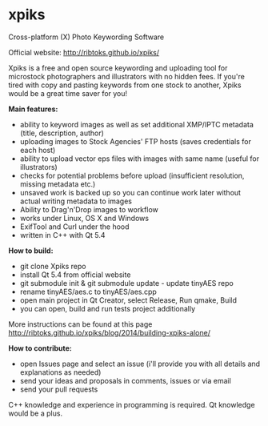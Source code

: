 xpiks
=====

Cross-platform (X) Photo Keywording Software

Official website: http://ribtoks.github.io/xpiks/

Xpiks is a free and open source keywording and uploading tool for microstock photographers and illustrators with no hidden fees. If you're tired with copy and pasting keywords from one stock to another, Xpiks would be a great time saver for you!

**Main features:**

- ability to keyword images as well as set additional XMP/IPTC metadata (title, description, author)
- uploading images to Stock Agencies' FTP hosts (saves credentials for each host)
- ability to upload vector eps files with images with same name (useful for illustrators)
- checks for potential problems before upload (insufficient resolution, missing metadata etc.)
- unsaved work is backed up so you can continue work later without actual writing metadata to images
- Ability to Drag'n'Drop images to workflow
- works under Linux, OS X and Windows
- ExifTool and Curl under the hood
- written in C++ with Qt 5.4

**How to build:**
- git clone Xpiks repo
- install Qt 5.4 from official website
- git submodule init & git submodule update - update tinyAES repo
- rename tinyAES/aes.c to tinyAES/aes.cpp
- open main project in Qt Creator, select Release, Run qmake, Build
- you can open, build and run tests project additionally 

More instructions can be found at this page http://ribtoks.github.io/xpiks/blog/2014/building-xpiks-alone/

**How to contribute:**

- open Issues page and select an issue (i'll provide you with all details and explanations as needed)
- send your ideas and proposals in comments, issues or via email
- send your pull requests

C++ knowledge and experience in programming is required. Qt knowledge would be a plus.
